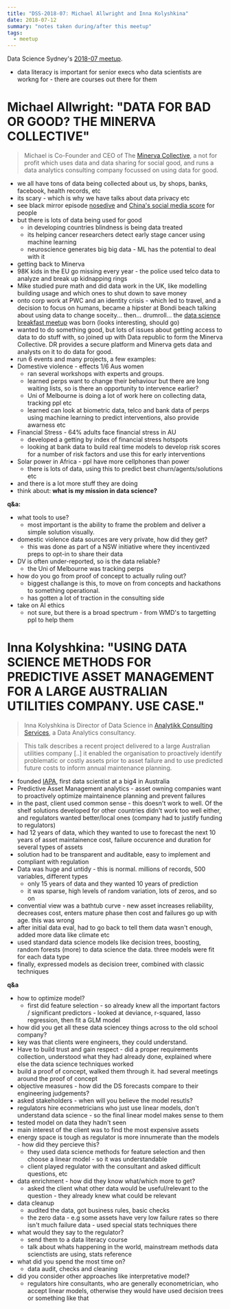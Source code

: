 ```yaml
---
title: "DSS-2018-07: Michael Allwright and Inna Kolyshkina"
date: 2018-07-12
summary: "notes taken during/after this meetup"
tags:
  - meetup
---
```


Data Science Sydney's [2018-07 meetup](https://www.meetup.com/Data-Science-Sydney/events/252700977).

- data literacy is important for senior execs who data scientists are workng for - there are courses out there for them

# Michael Allwright: "DATA FOR BAD OR GOOD? THE MINERVA COLLECTIVE"

> Michael is Co-Founder and CEO of The [Minerva Collective](http://www.minervacollective.org), a not for profit which uses data and data sharing for social good, and runs a data analytics consulting company focussed on using data for good.

- we all have tons of data being collected about us, by shops, banks, facebook, health records, etc
- its scary - which is why we have talks about data privacy etc
- see black mirror episode [nosedive](https://www.imdb.com/title/tt5497778/) and [China's social media score](https://www.wikiwand.com/en/Social_Credit_System) for people
- but there is lots of data being used for good
  - in developing countries blindness is being data treated
  - its helping cancer researchers detect early stage cancer using machine learning
  - neuroscience generates big big data - ML has the potential to deal with it
- getting back to Minerva
- 98K kids in the EU go missing every year - the police used telco data to analyze and break up kidnapping rings
- Mike studied pure math and did data work in the UK, like modelling building usage and which ones to shut down to save money
- onto corp work at PWC and an identity crisis - which led to travel, and a decision to focus on humans, became a hipster at Bondi beach talking about using data to change soceity... then... drumroll... the [data science breakfast meetup](https://www.meetup.com/The-Sydney-Data-Science-Breakfast-Meetup-Group/) was born (looks interesting, should go)
- wanted to do something good, but lots of issues about getting access to data to do stuff with, so joined up with Data republic to form the Minerva Collective. DR provides a secure platform and Minerva gets data and analysts on it to do data for good.
- run 6 events and many projects, a few examples:
- Domestive violence - effects 1/6 Aus women
  - ran several workshops with experts and groups.
  - learned perps want to change their behaviour but there are long waiting lists, so is there an opportunity to intervence earlier?
  - Uni of Melbourne is doing a lot of work here on collecting data, tracking ppl etc
  - learned can look at biometric data, telco and bank data of perps using machine learning to predict interventions, also provide awarness etc
- Financial Stress - 64% adults face financial stress in AU
  - developed a getting by index of financial stress hotspots
  - looking at bank data to build real time models to develop risk scores for a number of risk factors and use this for early interventions
- Solar power in Africa - ppl have more cellphones than power
  - there is lots of data, using this to predict best churn/agents/solutions etc
- and there is a lot more stuff they are doing
- think about: **what is my mission in data science?**

**q&a:**

- what tools to use?
  - most important is the ability to frame the problem and deliver a simple solution visually.
- domestic violence data sources are very private, how did they get?
  - this was done as part of a NSW initiative where they incentivzed preps to opt-in to share their data
- DV is often under-reported, so is the data reliable?
  - the Uni of Melbourne was tracking perps
- how do you go from proof of concept to actually ruling out?
  - biggest challange is this, to move on from concepts and hackathons to something operational.
  - has gotten a lot of traction in the consulting side
- take on AI ethics
  - not sure, but there is a broad spectrum - from WMD's to targetting ppl to help them

# Inna Kolyshkina: "USING DATA SCIENCE METHODS FOR PREDICTIVE ASSET MANAGEMENT FOR A LARGE AUSTRALIAN UTILITIES COMPANY. USE CASE."

> Inna Kolyshkina is Director of Data Science in [Analytikk Consulting Services](http://analytikk.com), a Data Analytics consultancy.

> This talk describes a recent project delivered to a large Australian utilities company [..] it enabled the organisation to proactively identify problematic or costly assets prior to asset failure and to use predicted future costs to inform annual maintenance planning.

- founded [IAPA](https://www.iapa.org.au/), first data scientist at a big4 in Australia
- Predictive Asset Management analytics - asset owning companies want to proactively optimize maintainence planning and prevent failures
- in the past, client used common sense - this doesn't work to well. Of the shelf solutions developed for other countries didn't work too well either, and regulators wanted better/local ones (company had to justify funding to regulators)
- had 12 years of data, which they wanted to use to forecast the next 10 years of asset maintainence cost, failure occurence and duration for several types of assets
- solution had to be transparent and auditable, easy to implement and compliant with regulation
- Data was huge and untidy - this is normal. millions of records, 500 variables, different types
  - only 15 years of data and they wanted 10 years of prediction
  - it was sparse, high levels of random variation, lots of zeros, and so on
- convential view was a bathtub curve - new asset increases reliability, decreases cost, enters mature phase then cost and failures go up with age. this was wrong
- after initial data eval, had to go back to tell them data wasn't enough, added more data like climate etc
- used standard data science models like decision trees, boosting, random forests (more) to data science the data. three models were fit for each data type
- finally, expressed models as decision treer, combined with classic techniques

**q&a**

- how to optimize model?
  - first did feature selection - so already knew all the important factors / significant predictors - looked at deviance, r-squared, lasso regression, then fit a GLM model
- how did you get all these data sciencey things across to the old school company?
- key was that clients were engineers, they could understand.
- Have to build trust and gain respect - did a proper requirements collection, understood what they had already done, explained where else the data science techniques worked
- build a proof of concept, walked them through it. had several meetings around the proof of concept
- objective measures - how did the DS forecasts compare to their engineering judgements?
- asked stakeholders - when will you believe the model resutls?
- regulators hire econmetricians who just use linear models, don't understand data science - so the final linear model makes sense to them
- tested model on data they hadn't seen
- main interest of the client was to find the most expensive assets
- energy space is tough as regulator is more innumerate than the models - how did they percieve this?
  - they used data science methods for feature selection and then choose a linear model - so it was understandable
  - client played regulator with the consultant and asked difficult questions, etc
- data enrichment - how did they know what/which more to get?
  - asked the client what other data would be useful/relevant to the question - they already knew what could be relevant
- data cleanup
  - audited the data, got business rules, basic checks
  - the zero data - e.g some assets have very low failure rates so there isn't much failure data - used special stats techniques there
- what would they say to the regulator?
  - send them to a data literacy course
  - talk about whats happening in the world, mainstream methods data scienctists are using, stats reference
- what did you spend the most time on?
  - data audit, checks and cleaning
- did you consider other approaches like interpretative model?
  - regulators hire consultants, who are generally econometrician, who accept linear models, otherwise they would have used decision trees or something like that

